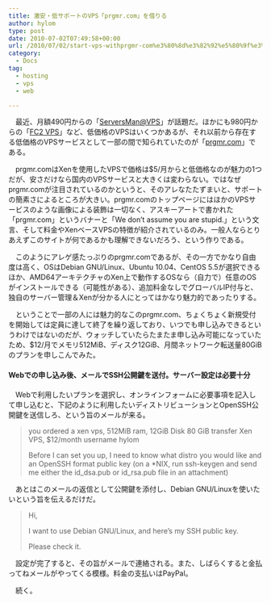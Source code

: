```yaml
---
title: 激安・低サポートのVPS「prgmr.com」を借りる
author: hylom
type: post
date: 2010-07-02T07:49:58+00:00
url: /2010/07/02/start-vps-withprgmr-com%e3%80%8d%e3%82%92%e5%80%9f%e3%82%8a%e3%82%8b/
category:
  - Docs
tag:
  - hosting
  - vps
  - web

---
```

　最近、月額490円からの「[ServersMan@VPS][1]」が話題だ。ほかにも980円からの「[FC2 VPS][2]」など、低価格のVPSはいくつかあるが、それ以前から存在する低価格のVPSサービスとして一部の間で知られていたのが「[prgmr.com][3]」である。

　prgmr.comはXenを使用したVPSで価格は$5/月からと低価格なのが魅力の1つだが、安さだけなら国内のVPSサービスと大きくは変わらない。ではなぜprgmr.comが注目されているのかというと、そのアレなたたずまいと、サポートの簡素さによるところが大きい。prgmr.comのトップページにはほかのVPSサービスのような画像による装飾は一切なく、アスキーアートで書かれた「prgmr.com」というバナーと「We don&#8217;t assume you are stupid.」という文言、そして料金やXenベースVPSの特徴が紹介されているのみ。一般人ならとりあえずこのサイトが何であるかも理解できないだろう、という作りである。

　このようにアレゲ感たっぷりのprgmr.comであるが、その一方でかなり自由度は高く、OSはDebian GNU/Linux、Ubuntu 10.04、CentOS 5.5が選択できるほか、AMD64アーキテクチャのXen上で動作するOSなら（自力で）任意のOSがインストールできる（可能性がある）、追加料金なしでグローバルIP付与と、独自のサーバー管理＆Xenが分かる人にとってはかなり魅力的であったりする。

　ということで一部の人には魅力的なこのprgmr.com、ちょくちょく新規受付を開始しては定員に達して終了を繰り返しており、いつでも申し込みできるというわけではないのだが、ウォッチしていたらたまたま申し込み可能になっていたため、$12/月でメモリ512MiB、ディスク12GiB、月間ネットワーク転送量80GiBのプランを申しこんでみた。

#### Webでの申し込み後、メールでSSH公開鍵を送付。サーバー設定は必要十分

　Webで利用したいプランを選択し、オンラインフォームに必要事項を記入して申し込むと、下記のように利用したいディストリビューションとOpenSSH公開鍵を送信しろ、という旨のメールが来る。

> you ordered a xen vps, 512MiB ram, 12GiB Disk 80 GiB transfer Xen VPS, $12/month username hylom
> 
> Before I can set you up, I need to know what distro you would like and an OpenSSH format public key (on a *NIX, run ssh-keygen and send me either the id\_dsa.pub or id\_rsa.pub file in an attachment)

　あとはこのメールの返信として公開鍵を添付し、Debian GNU/Linuxを使いたいという旨を伝えるだけだ。

> Hi,
> 
> I want to use Debian GNU/Linux, and here&#8217;s my SSH public key.
> 
> Please check it. 

　設定が完了すると、その旨がメールで連絡される。また、しばらくすると金払ってねメールがやってくる模様。料金の支払いはPayPal。

　続く。

 [1]: http://dream.jp/vps/
 [2]: http://fc2-vps.com/
 [3]: http://prgmr.com/

